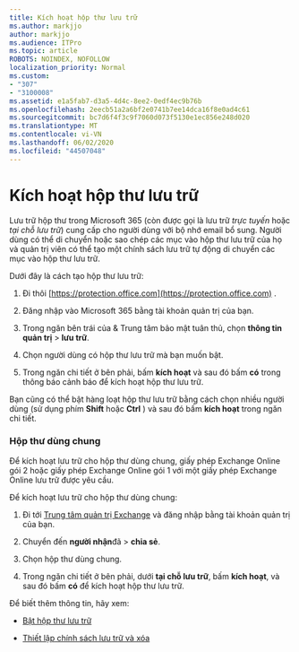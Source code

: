```yaml
---
title: Kích hoạt hộp thư lưu trữ
ms.author: markjjo
author: markjjo
ms.audience: ITPro
ms.topic: article
ROBOTS: NOINDEX, NOFOLLOW
localization_priority: Normal
ms.custom:
- "307"
- "3100008"
ms.assetid: e1a5fab7-d3a5-4d4c-8ee2-0edf4ec9b76b
ms.openlocfilehash: 2eecb51a2a6bf2e0741b7ee14dca16f8e0ad4c61
ms.sourcegitcommit: bc7d6f4f3c9f7060d073f5130e1ec856e248d020
ms.translationtype: MT
ms.contentlocale: vi-VN
ms.lasthandoff: 06/02/2020
ms.locfileid: "44507048"
---
```

# <a name="enable-an-archive-mailbox"></a>Kích hoạt hộp thư lưu trữ

Lưu trữ hộp thư trong Microsoft 365 (còn được gọi là lưu trữ *trực tuyến* hoặc *tại chỗ lưu trữ*) cung cấp cho người dùng với bộ nhớ email bổ sung. Người dùng có thể di chuyển hoặc sao chép các mục vào hộp thư lưu trữ của họ và quản trị viên có thể tạo một chính sách lưu trữ tự động di chuyển các mục vào hộp thư lưu trữ.
  
Dưới đây là cách tạo hộp thư lưu trữ:
  
1. Đi thôi [https://protection.office.com](https://protection.office.com) .

2. Đăng nhập vào Microsoft 365 bằng tài khoản quản trị của bạn.

3. Trong ngăn bên trái của &amp; Trung tâm bảo mật tuân thủ, chọn **thông tin quản trị** \> **lưu trữ**.

4. Chọn người dùng có hộp thư lưu trữ mà bạn muốn bật.

5. Trong ngăn chi tiết ở bên phải, bấm **kích hoạt** và sau đó bấm **có** trong thông báo cảnh báo để kích hoạt hộp thư lưu trữ.

Bạn cũng có thể bật hàng loạt hộp thư lưu trữ bằng cách chọn nhiều người dùng (sử dụng phím **Shift** hoặc **Ctrl** ) và sau đó bấm **kích hoạt** trong ngăn chi tiết.
  
### <a name="shared-mailboxes"></a>Hộp thư dùng chung

Để kích hoạt lưu trữ cho hộp thư dùng chung, giấy phép Exchange Online gói 2 hoặc giấy phép Exchange Online gói 1 với một giấy phép Exchange Online lưu trữ được yêu cầu.  

Để kích hoạt lưu trữ cho hộp thư dùng chung:

1. Đi tới [Trung tâm quản trị Exchange](https://outlook.office365.com/ecp) và đăng nhập bằng tài khoản quản trị của bạn.

2. Chuyển đến **người nhận**đã  >  **chia sẻ**.

3. Chọn hộp thư dùng chung.

4. Trong ngăn chi tiết ở bên phải, dưới **tại chỗ lưu trữ**, bấm **kích hoạt**, và sau đó bấm **có** để kích hoạt hộp thư lưu trữ.

Để biết thêm thông tin, hãy xem:
  
- [Bật hộp thư lưu trữ](https://docs.microsoft.com/microsoft-365/compliance/enable-archive-mailboxes)

- [Thiết lập chính sách lưu trữ và xóa](https://docs.microsoft.com//office365/securitycompliance/set-up-an-archive-and-deletion-policy-for-mailboxes)
